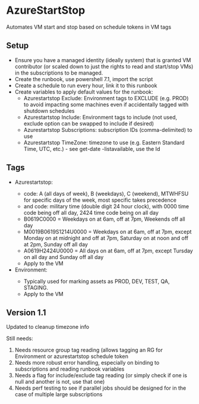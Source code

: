 # AzureStartStop
Automates VM start and stop based on schedule tokens in VM tags

## Setup
* Ensure you have a managed identity (ideally system) that is granted VM contributor (or scaled down to just the rights to read and start/stop VMs)
in the subscriptions to be managed.
* Create the runbook, use powershell 7.1, import the script
* Create a schedule to run every hour, link it to this runbook
* Create variables to apply default values for the runbook: 
  *  Azurestartstop Exclude: Environment tags to EXCLUDE (e.g. PROD) to avoid impacting some machines even if accidentally tagged with shutdown schedules
  *  Azurestartstop Include: Environment tags to include (not used, exclude option can be swapped to include if desired)
  *  Azurestartstop Subscriptions: subscription IDs (comma-delimited) to use
  *  Azurestartstop TimeZone: timezone to use (e.g. Eastern Standard Time, UTC, etc.) - see get-date -listavailable, use the Id

## Tags
* Azurestartstop: <DAY><STARTHOUR><STOPHOUR>
   * <DAY> code: A (all days of week), B (weekdays), C (weekend), MTWHFSU for specific days of the week, most specific takes precedence
   * <STARTHOUR> and <STOPHOUR> code: military time (double digit 24 hour clock), with 0000 time code being off all day, 2424 time code being on all day
   * B0619C0000 = Weekdays on at 6am, off at 7pm, Weekends off all day
   * M0019B0619S1214U0000 = Weekdays on at 6am, off at 7pm, except Monday on at midnight and off at 7pm, Saturday on at noon and off at 2pm, Sunday off all day
   * A0619H2424U0000 = All days on at 6am, off at 7pm, except Tursday on all day and Sunday off all day
   * Apply to the VM
* Environment: <STRING>
   * Typically used for marking assets as PROD, DEV, TEST, QA, STAGING.
   * Apply to the VM

 ## Version 1.1
Updated to cleanup timezone info

 Still needs:
1. Needs resource group tag reading (allows tagging an RG for Environment or azurestartstop schedule token
2. Needs more robust error handling, especially on binding to subscriptions and reading runbook variables
3. Needs a flag for include/exclude tag reading (or simply check if one is null and another is not, use that one)
4. Needs perf testing to see if parallel jobs should be designed for in the case of multiple large subscriptions
